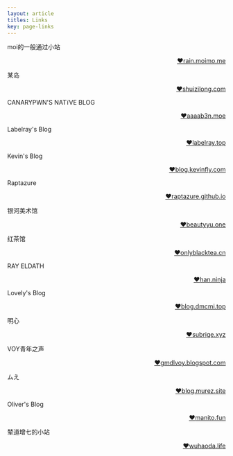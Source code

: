 ```yaml
---
layout: article
titles: Links
key: page-links
---
```


moi的一般通过小站 <p align = "right"><a href = https://rain.moimo.me>:heart:rain.moimo.me</a></p>

某岛  <p align = "right"><a href = http://www.shuizilong.com/house>:heart:shuizilong.com</a></p>

CANARYPWN'S NATïVE BLOG <p align = "right"><a href = https://aaaab3n.moe>:heart:aaaab3n.moe</a></p>

Labelray's Blog <p align = "right"><a href = http://labelray.top>:heart:labelray.top</a></p>

Kevin's Blog <p align = "right"><a href = http://blog.kevinfly.com>:heart:blog.kevinfly.com</a></p>

Raptazure <p align = "right"><a href = https://raptazure.github.io>:heart:raptazure.github.io</a></p>

银河美术馆 <p align = "right"><a href = https://beautyyu.one>:heart:beautyyu.one</a></p>


红茶馆 <p align = "right"><a href = https://onlyblacktea.cn>:heart:onlyblacktea.cn</a></p>

RAY ELDATH <p align = "right"><a href = https://ray-eldath.me>:heart:han.ninja</a></p>

Lovely's Blog <p align = "right"><a href = http://blog.dmcmi.top>:heart:blog.dmcmi.top</a></p>

明心 <p align = "right"><a href = https://subrige.xyz>:heart:subrige.xyz</a></p>

VOY青年之声<p align = "right"><a href = https://gmdlvoy.blogspot.com>:heart:gmdlvoy.blogspot.com</a></p>

ムえ<p align = "right"><a href = https://blog.murez.site>:heart:blog.murez.site</a></p>

Oliver's Blog<p align = "right"><a href = https://manito.fun>:heart:manito.fun</a></p>

辇道增七的小站<p align = "right"><a href = http://wuhaoda.life>:heart:wuhaoda.life</a></p>
